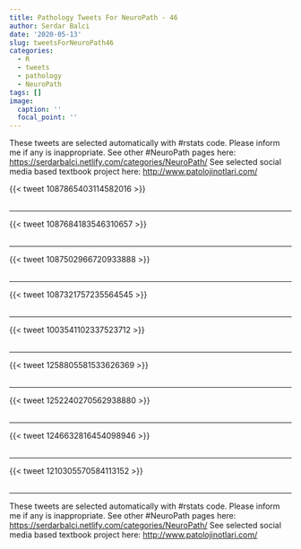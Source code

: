 ```yaml
---
title: Pathology Tweets For NeuroPath - 46
author: Serdar Balci
date: '2020-05-13'
slug: tweetsForNeuroPath46
categories:
  - R
  - tweets
  - pathology
  - NeuroPath
tags: []
image:
  caption: ''
  focal_point: ''
---
```



These tweets are selected automatically with #rstats code. Please inform me if any is inappropriate.
See other #NeuroPath pages here: https://serdarbalci.netlify.com/categories/NeuroPath/ 
See selected social media based textbook project here: http://www.patolojinotlari.com/

{{< tweet 1087865403114582016 >}}
<br>
<br>
<hr>
{{< tweet 1087684183546310657 >}}
<br>
<br>
<hr>
{{< tweet 1087502966720933888 >}}
<br>
<br>
<hr>
{{< tweet 1087321757235564545 >}}
<br>
<br>
<hr>
{{< tweet 1003541102337523712 >}}
<br>
<br>
<hr>
{{< tweet 1258805581533626369 >}}
<br>
<br>
<hr>
{{< tweet 1252240270562938880 >}}
<br>
<br>
<hr>
{{< tweet 1246632816454098946 >}}
<br>
<br>
<hr>
{{< tweet 1210305570584113152 >}}
<br>
<br>
<hr>


These tweets are selected automatically with #rstats code. Please inform me if any is inappropriate.
See other #NeuroPath pages here: https://serdarbalci.netlify.com/categories/NeuroPath/ 
See selected social media based textbook project here: http://www.patolojinotlari.com/
